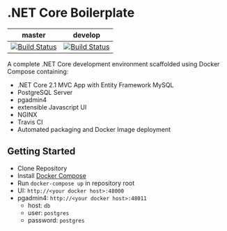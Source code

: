 # .NET Core Boilerplate


master | develop
--- | ---
[![Build Status](https://travis-ci.org/caleblloyd/dotnet-core-boilerplate.svg?branch=master)](https://travis-ci.org/caleblloyd/dotnet-core-boilerplate) | [![Build Status](https://travis-ci.org/caleblloyd/dotnet-core-boilerplate.svg?branch=develop)](https://travis-ci.org/caleblloyd/dotnet-core-boilerplate)

A complete .NET Core development environment scaffolded using Docker Compose containing:

- .NET Core 2.1 MVC App with Entity Framework MySQL
- PostgreSQL Server
- pgadmin4
- extensible Javascript UI
- NGINX
- Travis CI
- Automated packaging and Docker Image deployment

## Getting Started

- Clone Repository
- Install [Docker Compose](https://docs.docker.com/compose/install/)
- Run `docker-compose up` in repository root
- UI: `http://<your docker host>:48000`
- pgadmin4: `http://<your docker host>:48011`
  - host: `db`
  - user: `postgres`
  - password: `postgres`
